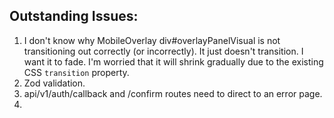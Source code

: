 ## Outstanding Issues:
1. I don't know why MobileOverlay div#overlayPanelVisual is not transitioning out correctly (or incorrectly). It just doesn't transition. I want it to fade. I'm worried that it will shrink gradually due to the existing CSS `transition` property.
2. Zod validation.
3. api/v1/auth/callback and /confirm routes need to direct to an error page.
4. 